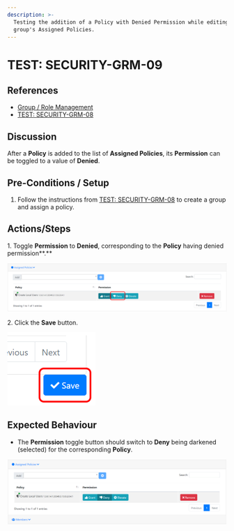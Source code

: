 ```yaml
---
description: >-
  Testing the addition of a Policy with Denied Permission while editing a
  group's Assigned Policies.
---
```


# TEST: SECURITY-GRM-09

## References

* [Group / Role Management](broken-reference)
* [TEST: SECURITY-GRM-08](test-security-grm-06.md)

## Discussion

After a **Policy** is added to the list of **Assigned Policies**, its **Permission** can be toggled to a value of **Denied**.

## Pre-Conditions / Setup

1. Follow the instructions from [TEST: SECURITY-GRM-08](test-security-grm-06.md) to create a group and assign a policy.

## Actions/Steps

1\. Toggle **Permission** to **Denied**, corresponding to the **Policy** having denied permission**.**

![](<../../../../../../../../../.gitbook/assets/image (221).png>)

2\. Click the **Save** button.

![](<../../../../../../../../../.gitbook/assets/image (68).png>)

## Expected Behaviour

* The **Permission** toggle button should switch to **Deny** being darkened (selected) for the corresponding **Policy**.

![](<../../../../../../../../../.gitbook/assets/image (63).png>)
